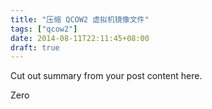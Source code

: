 ```yaml
---
title: "压缩 QCOW2 虚拟机镜像文件"
tags: ["qcow2"]
date: 2014-08-11T22:11:45+08:00
draft: true
---
```


Cut out summary from your post content here.

<!--more-->

Zero
